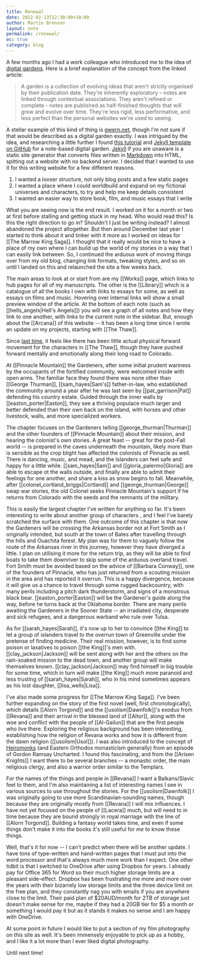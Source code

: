 ```yaml
---
title: Renewal
date: 2022-02-13T12:30:00+10:00
author: Martin Brennan
layout: note
permalink: /renewal/
oc: true
category: blog
---
```


A few months ago I had a work colleague who introduced me to the idea of [digital gardens](https://maggieappleton.com/garden-history). Here is a brief explanation of the concept from the linked article:

> A garden is a collection of evolving ideas that aren't strictly organised by their publication date. They're inherently exploratory – notes are linked through contextual associations. They aren't refined or complete - notes are published as half-finished thoughts that will grow and evolve over time. They're less rigid, less performative, and less perfect than the personal websites we're used to seeing.

A stellar example of this kind of thing is [gwern.net](https://www.gwern.net/index), though I'm not sure if that would be described as a digital garden exactly. I was intrigued by the idea, and researching a little further I found [this tutorial](https://maximevaillancourt.com/blog/setting-up-your-own-digital-garden-with-jekyll) and [Jekyll template on GitHub](https://github.com/maximevaillancourt/digital-garden-jekyll-template) for a note-based digital garden. [Jekyll](https://jekyllrb.com/) if you are unaware is a static site generator that converts files written in [Markdown](https://www.markdownguide.org/) into HTML, spitting out a website with no backend server. I decided that I wanted to use it for this writing website for a few different reasons.

<!--more-->

1. I wanted a looser structure, not only blog posts and a few static pages
2. I wanted a place where I could worldbuild and expand on my fictional universes and characters, to try and help me keep details consistent
3. I wanted an easier way to store book, film, and music essays that I write

What you are seeing now is the end result. I worked on it for a month or two at first before stalling and getting stuck in my head. Who would read this? Is this the right direction to go in? Shouldn't I just be writing instead? I almost abandoned the project altogether. But then around December last year I started to think about it and tinker with it more as I worked on ideas for [[The Marrow King Saga]]. I thought that it really would be nice to have a place of my own where I can build up the world of my stories in a way that I can easily link between. So, I continued the arduous work of moving things over from my old blog, changing link formats, tweaking styles, and so on until I landed on this and relaunched the site a few weeks back.

The main areas to look at or start from are my [[Works]] page, which links to hub pages for all of my manuscripts. The other is the [[Library]] which is a catalogue of all the books I own with links to essays for some, as well as essays on films and music. Hovering over internal links will show a small preview window of the article. At the bottom of each note (such as [[hells_angels|Hell's Angels]]) you will see a graph of all notes and how they link to one another, with links to the current note in the sidebar. But, enough about the [[Arcana]] of this website -- it has been a long time since I wrote an update on my projects, starting with [[The Thaw]].

Since [last time](/evolution), it feels like there has been little actual physical forward movement for the characters in [[The Thaw]], though they have pushed forward mentally and emotionally along their long road to Colorado.

At [[Pinnacle Mountain]] the Gardeners, after some initial prudent wariness by the occupants of the fortified community, were welcomed inside with open arms. The familiar face they found there was none other than [[George Thurman]], [[sam_hayes|Sam's]] father-in-law, who established the community around a year after he was last seen by [[pat_garrison|Pat]] defending his country estate. Guided through the inner walls by [[easton_porter|Easton]], they see a thriving populace much larger and better defended than their own back on the island, with horses and other livestock, walls, and more specialized workers.

The chapter focuses on the Gardeners telling [[george_thurman|Thurman]] and the other founders of [[Pinnacle Mountain]] about their mission, and hearing the colonist's own stories. A great feast -- great for the post-Fall world -- is prepared in the caves underneath the mountain, likely more than is sensible as the crop blight has affected the colonists of Pinnacle as well. There is dancing, music, and mead, and the Islanders can feel safe and happy for a little while. [[sam_hayes|Sam]] and [[gloria_palermo|Gloria]] are able to escape ot the walls outside, and finally are able to admit their feelings for one another, and share a kiss as snow begins to fall. Meanwhile, after [[colonel_cortland_briggs|Cortland]] and [[george_thurman|George]] swap war stories, the old Colonel seeks Pinnacle Mountain's support if he returns from Colorado with the seeds and the remnants of the military.

This is easily the largest chapter I've written for anything so far. It's been interesting to write about another group of characters , and I feel I've barely scratched the surface with them. One outcome of this chapter is that now the Gardeners will be crossing the Arkansas border not at Fort Smith as I originally intended, but south at the town of Bates after travelling through the hills and Ouachita forest. My plan was for them to vaguely follow the route of the Arkansas river in this journey, however they have diverged a little. I plan on utilising it more for the return trip, as they will be able to find boats to take them downriver to skip some of the arduous overland travel. Fort Smith must be avoided based on the advice of [[Barbara Conway]], one of the founders of Pinnacle, who has just returned from a scouting mission in the area and has reported it overrun. This is a happy divergence, because it will give us a chance to travel through some rugged backcountry, with many perils including a pitch dark thunderstorm, and signs of a monstrous black bear. [[easton_porter|Easton]] will be the Gardener's guide along the way, before he turns back at the Oklahoma border. There are many perils awaiting the Gardeners in the Sooner State -- an irradiated city, desperate and sick refugees, and a dangerous warband who rule over Tulsa.

As for [[sarah_hayes|Sarah]], it's now up to her to convince [[the King]] to let a group of islanders travel to the overrun town of Greenville under the pretense of finding medicine. Their real mission, however, is to find some poison or laxatives to poison [[the King]]'s men with. [[clay_jackson|Jackson]] will be sent along with her and the others on the rain-soaked mission to the dead town, and another group will make themselves known. [[clay_jackson|Jackson]] may find himself in big trouble for some time, which in turn will make [[the King]] much more paranoid and less trusting of [[sarah_hayes|Sarah]], who in his mind sometimes appears as his lost daughter, [[lisa_wells|Lisa]].

I've also made some progress for [[The Marrow King Saga]]. I've been further expanding on the story of the first novel (well, first chronologically), which details [[Alorn Torgond]] and the [[usolism|Dawnfolk]]'s exodus from [[Revana]] and their arrival in the blessed land of [[Altor]], along with the woe and conflict with the people of [[Al-Gailun]] that are the first people who live there. Exploring the religious background has been interesting, establishing how the religion of Revana works and how it is different from the dawn religion ([[usolism|Usol]]). I was also introduced to the concept of [Heiromonks](https://en.wikipedia.org/wiki/Hieromonk) (and Eastern Orthodox monasticism generally) from an episode of Gordon Ramsay Uncharted. I found this fascinating, and from the [[Arisen Knights]] I want there to be several branches -- a monastic order, the main religious clergy, and also a warrior order similar to the Templars.

For the names of the things and people in [[Revana]] I want a Balkans/Slavic feel to them, and I'm also maintaining a list of interesting names I see in various sources to use throughout the stories. For the [[usolism|Dawnfolk]] I was originally going to use more Scandinavian-sounding names, though because they are originally mostly from [[Revana]] I will mix influences. I have not yet focused on the people of [[Lacera]] much, but will need to in time because they are bound strongly in royal marriage with the line of [[Alorn Torgond]]. Building a fantasy world takes time, and even if some things don't make it into the books it's still useful for _me_ to know these things.

Well, that's it for now -- I can't predict when there will be another update. I have tons of type-written and hand-written pages that I must put into the word processor and that's always much more work than I expect. One other tidbit is that I switched to OneDrive after using Dropbox for years. I already pay for Office 365 for Word so their much higher storage limits are a pleasant side-effect. Dropbox has been frustrating me more and more over the years with their bizarrely low storage limits and the three device limit on the free plan, and they constantly nag you with emails if you are anywhere close to the limit. Their paid plan of $20AUD/month for 2TB of storage just doesn't make sense for me, maybe if they had a 20GB tier for $5 a month or something I would pay it but as it stands it makes no sense and I am happy with OneDrive.

At some point in future I would like to put a section of my film photography on this site as well. It's been immensely enjoyable to pick up as a hobby, and I like it a lot more than I ever liked digital photography.

Until next time!
